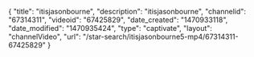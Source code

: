{
    "title": "itisjasonbourne",
    "description": "itisjasonbourne",
    "channelid": "67314311",
    "videoid": "67425829",
    "date_created": "1470933118",
    "date_modified": "1470935424",
    "type": "captivate",
    "layout": "channelVideo",
    "url": "\/star-search\/itisjasonbourne5-mp4\/67314311-67425829"
}